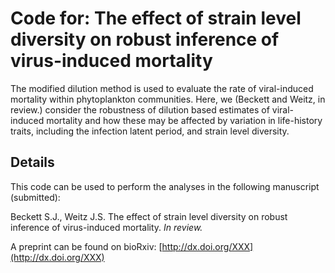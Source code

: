 Code for: The effect of strain level diversity on robust inference of virus-induced mortality
=============================


The modified dilution method is used to evaluate the rate of viral-induced mortality within phytoplankton communities. Here, we (Beckett and Weitz, in review.) consider the robustness of dilution based estimates of viral-induced mortality and how these may be affected by variation in life-history traits, including the infection latent period, and strain level diversity.


Details
--------
This code can be used to perform the analyses in the following manuscript (submitted):

Beckett S.J., Weitz J.S. The effect of strain level diversity on robust inference of virus-induced mortality. *In review.*

A preprint can be found on bioRxiv: [http://dx.doi.org/XXX](http://dx.doi.org/XXX)

